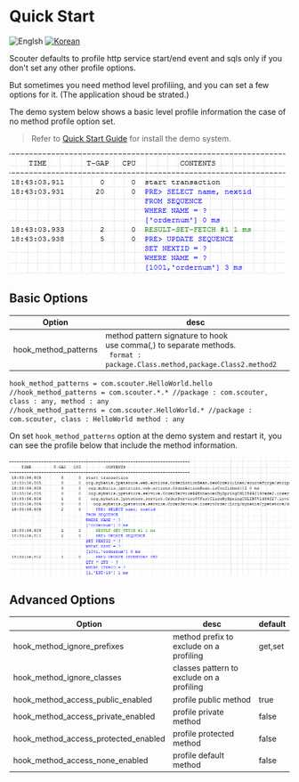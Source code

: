 # Quick Start
![Englsh](https://img.shields.io/badge/language-English-orange.svg) [![Korean](https://img.shields.io/badge/language-Korean-blue.svg)](Method-Profiling_kr.md)

Scouter defaults to profile http service start/end event and sqls only if you don't set any other profile options. 

But sometimes you need method level profiliing, and you can set a few options for it. 
(The application shoud be strated.) 

The demo system below shows a basic level profile information the case of no method profile option set. 
> Refer to [Quick Start Guide](../main/Quick-Start.md) for install the demo system. 

![](../img/tech/method_none_profile_1.png)


## Basic Options

Option              | desc
--------------------|-------
hook_method_patterns| method pattern signature to hook <br>use comma(,) to separate methods.<br> ` format : package.Class.method,package.Class2.method2`

```properties
hook_method_patterns = com.scouter.HelloWorld.hello
//hook_method_patterns = com.scouter.*.* //package : com.scouter, class : any, method : any
//hook_method_patterns = com.scouter.HelloWorld.* //package : com.scouter, class : HelloWorld method : any
```
On set `hook_method_patterns` option at the demo system and restart it, you can see the profile below that include the method information.

![](../img/tech/method_profile_1.png)

## Advanced Options

Option            | desc     | default
--------------------|-------  | -------
hook_method_ignore_prefixes| method prefix to exclude on a profiling | get,set 
hook_method_ignore_classes | classes pattern to exclude on a profiling | 
hook_method_access_public_enabled | profile public method | true 
hook_method_access_private_enabled | profile private method | false
hook_method_access_protected_enabled | profile protected method | false
hook_method_access_none_enabled | profile default method | false
